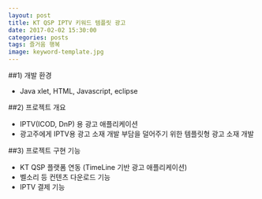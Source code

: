 ```yaml
---
layout: post
title: KT QSP IPTV 키워드 템플릿 광고 
date: 2017-02-02 15:30:00 
categories: posts 
tags: 즐거움 행복
image: keyword-template.jpg
---
```


##1) 개발 환경
   - Java xlet, HTML, Javascript, eclipse

##2) 프로젝트 개요
   - IPTV(ICOD, DnP) 용 광고 애플리케이션
   - 광고주에게 IPTV용 광고 소재 개발 부담을 덜어주기 위한 템플릿형 광고 소재 개발

##3) 프로젝트 구현 기능
   - KT QSP 플랫폼 연동 (TimeLine 기반 광고 애플리케이션)
   - 벨소리 등 컨텐츠 다운로드 기능
   - IPTV 결제 기능
